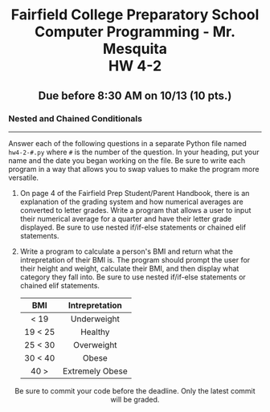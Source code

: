 <h1 align="center">
    Fairfield College Preparatory School<br>
    Computer Programming - Mr. Mesquita<br>
    HW 4-2
</h1>

<h2 align="center">
    Due before 8:30 AM on 10/13 (10 pts.)<br>
    
</h2>

### Nested and Chained Conditionals
---

Answer each of the following questions in a separate Python file named `hw4-2-#.py` where `#` is the number of the question. In your heading, put your name and the date you began working on the file. Be sure to write each program in a way that allows you to swap values to make the program more versatile.


1. On page 4 of the Fairfield Prep Student/Parent Handbook, there is an explanation of the grading system and how numerical averages are converted to letter grades. Write a program that allows a user to input their numerical average for a quarter and have their letter grade displayed. Be sure to use nested if/if-else statements or chained elif statements.

2. Write a program to calculate a person's BMI and return what the intrepretation of their BMI is. The program should prompt the user for their height and weight, calculate their BMI, and then display what category they fall into. Be sure to use nested if/if-else statements or chained elif statements.

    |   BMI   | Intrepretation  |
    |:-------:|:---------------:|
    |    < 19 | Underweight     |
    | 19 < 25 | Healthy         |
    | 25 < 30 | Overweight      |
    | 30 < 40 | Obese           |
    | 40 >    | Extremely Obese |

<p align="center">	Be sure to commit your code before the deadline. Only the latest commit will be graded.</p>
